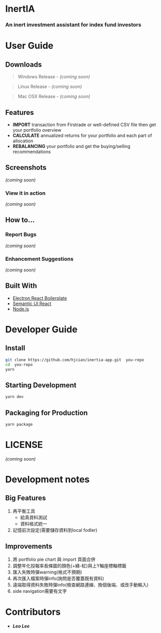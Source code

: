 # InertIA
### An inert investment assistant for index fund investors

# User Guide
## Downloads
> Windows Release - *(coming soon)*

> Linux Release - *(coming soon)*

> Mac OSX Release - *(coming soon)*

## Features
- **IMPORT** transaction from Firstrade or well-defined CSV file then get your portfolio overview
- **CALCULATE** annualized returns for your portfolio and each part of allocation
- **REBALANCING** your portfolio and get the buying/selling recommendations

## Screenshots
*(coming soon)*
### View it in action
*(coming soon)*

## How to...
### Report Bugs 
*(coming soon)*
### Enhancement Suggestions
*(coming soon)*

## Built With
- [Electron React Boilerplate](https://electron-react-boilerplate.js.org/)
- [Semantic UI React](https://react.semantic-ui.com/)
- [Node.js](https://nodejs.org/en/)

# Developer Guide
## Install
```bash
git clone https://github.com/hjcian/inertia-app.git  you-repo
cd  you-repo
yarn
```
## Starting Development
```bash
yarn dev
```
## Packaging for Production
```bash
yarn package
```

# LICENSE
*(coming soon)*

# Development notes
## Big Features
1. 再平衡工具
    - 給真資料測試
    - 資料格式統一
1. 記憶前次設定(需要儲存資料到local fodler)

## Improvements
1. 將 portfolio pie chart 與 import 頁面合併
1. 調整年化投報率長條圖的顏色(+綠-紅)與上Y軸座標軸標籤
1. 匯入失敗時彈warning(格式不預期)
1. 再次匯入檔案時彈info(詢問是否覆蓋既有資料)
1. 遠端取得資料失敗時彈info(檢查網路連線、換個後端、或改手動輸入)
1. side navigation需要有文字

# Contributors
- ***Leo Lee***

